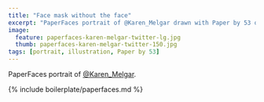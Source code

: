 ```yaml
---
title: "Face mask without the face"
excerpt: "PaperFaces portrait of @Karen_Melgar drawn with Paper by 53 on an iPad."
image: 
  feature: paperfaces-karen-melgar-twitter-lg.jpg
  thumb: paperfaces-karen-melgar-twitter-150.jpg
tags: [portrait, illustration, Paper by 53]
---
```


PaperFaces portrait of [@Karen_Melgar](http://twitter.com/Karen_Melgar).

{% include boilerplate/paperfaces.md %}